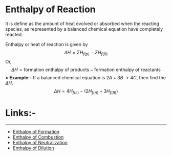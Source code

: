 # Enthalpy of Reaction
It is define as the amount of heat evolved or absorbed when the reacting species, as represented by a balanced chemical equation have completely reacted.

Enthalpy or heat of reaction is given by 
$$
\Delta H = \Sigma H_{f(p)}- \Sigma H_{f(R)}
$$
Or,
$$
\Delta H = \text{formation enthalpy of products}- \text{formation enthalpy of reactants}
$$
**> Example:-**
If a balanced chemical equation is $2A + 3B \to 4C$, then find the $\Delta H$.
$$
\Delta H = 4H_{f(c)}- (2H_{f(A)} + 3H_{f(B)})
$$
# Links:-
---
- [Enthalpy of Formation](Enthalpy%20of%20Formation.md) 
- [Enthalpy of Combustion](Enthalpy%20of%20Combustion.md) 
- [Enthalpy of Neutralization](Enthalpy%20of%20Neutralization.md) 
- [Enthalpy of Dilution](Enthalpy%20of%20Dilution.md) 